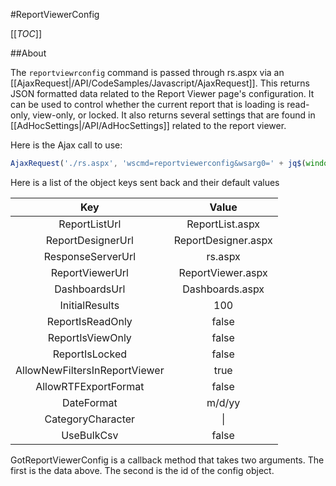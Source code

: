 #ReportViewerConfig

[[_TOC_]]

##About

The ``reportviewrconfig`` command is passed through rs.aspx via an [[AjaxRequest|/API/CodeSamples/Javascript/AjaxRequest]]. This returns JSON formatted data related to the Report Viewer page's configuration. It can be used to control whether the current report that is loading is read-only, view-only, or locked. It also returns several settings that are found in [[AdHocSettings|/API/AdHocSettings]] related to the report viewer.

Here is the Ajax call to use:

```javascript
AjaxRequest('./rs.aspx', 'wscmd=reportviewerconfig&wsarg0=' + jq$(window).width() + '&wsarg1=' + jq$(window).height(), GotReportViewerConfig, null, 'reportviewerconfig');
```

Here is a list of the object keys sent back and their default values

|Key|Value|
|:-:|:---:|
|ReportListUrl|ReportList.aspx|
|ReportDesignerUrl|ReportDesigner.aspx|		
|ResponseServerUrl|rs.aspx|
|ReportViewerUrl|ReportViewer.aspx|
|DashboardsUrl|Dashboards.aspx|		
|InitialResults|100|
|ReportIsReadOnly|false|
|ReportIsViewOnly|false|
|ReportIsLocked|false|
|AllowNewFiltersInReportViewer|true|
|AllowRTFExportFormat|false|
|DateFormat|m/d/yy|
|CategoryCharacter|\\|
|UseBulkCsv|false|

GotReportViewerConfig is a callback method that takes two arguments. The first is the data above. The second is the id of the config object.